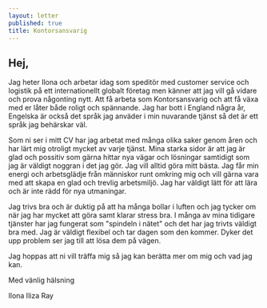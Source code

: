 ```yaml
---
layout: letter
published: true
title: Kontorsansvarig
---
```

## Hej,

Jag heter Ilona och arbetar idag som speditör med customer service och logistik på ett internationellt globalt företag men känner att jag vill gå vidare och prova någonting nytt. Att få arbeta som Kontorsansvarig och att få växa med er låter både roligt och spännande. Jag har bott i England några år, Engelska är också det språk jag anväder i min nuvarande tjänst så det är ett språk jag behärskar väl.

Som ni ser i mitt CV har jag arbetat med många olika saker genom åren och har lärt mig otroligt mycket av varje tjänst. Mina starka sidor är att jag är glad och possitiv som gärna hittar nya vägar och lösningar samtidigt som jag är väldigt noggran i det jag gör. Jag vill alltid göra mitt bästa. Jag får min energi och arbetsglädje från människor runt omkring mig och vill gärna vara med att skapa en glad och trevlig arbetsmiljö. Jag har väldigt lätt för att lära och är inte rädd för nya utmaningar.

Jag trivs bra och är duktig på att ha många bollar i luften och jag tycker om när jag har mycket att göra samt klarar stress bra. I många av mina tidigare tjänster har jag fungerat som "spindeln i nätet" och det har jag trivts väldigt bra med. Jag är väldigt flexibel och tar dagen som den kommer. Dyker det upp problem ser jag till att lösa dem på vägen.

Jag hoppas att ni vill träffa mig så jag kan berätta mer om mig och vad jag kan.

Med vänlig hälsning 

Ilona Iliza Ray




